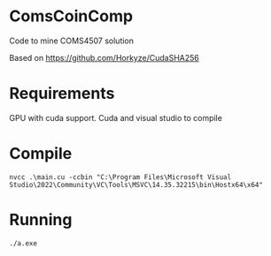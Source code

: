 # ComsCoinComp
Code to mine COMS4507 solution

Based on https://github.com/Horkyze/CudaSHA256

# Requirements
GPU with cuda support.
Cuda and visual studio to compile

# Compile
```
nvcc .\main.cu -ccbin "C:\Program Files\Microsoft Visual Studio\2022\Community\VC\Tools\MSVC\14.35.32215\bin\Hostx64\x64"
```

# Running

```
./a.exe
```